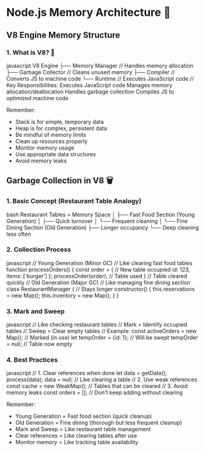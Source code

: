 # Node.js Memory Architecture 🧠

## V8 Engine Memory Structure

### 1. What is V8? 🚀
javascript
V8 Engine
├── Memory Manager // Handles memory allocation
├── Garbage Collector // Cleans unused memory
├── Compiler // Converts JS to machine code
└── Runtime // Executes JavaScript code
// Key Responsibilities:
Executes JavaScript code
Manages memory allocation/deallocation
Handles garbage collection
Compiles JS to optimized machine code


Remember:
- Stack is for simple, temporary data
- Heap is for complex, persistent data
- Be mindful of memory limits
- Clean up resources properly
- Monitor memory usage
- Use appropriate data structures
- Avoid memory leaks
 

 ## Garbage Collection in V8 🗑️

### 1. Basic Concept (Restaurant Table Analogy)

bash
Restaurant Tables = Memory Space
│
├── Fast Food Section (Young Generation)
│ ├── Quick turnover
│ └── Frequent cleaning
│
└── Fine Dining Section (Old Generation)
├── Longer occupancy
└── Deep cleaning less often


### 2. Collection Process
javascript
// Young Generation (Minor GC)
// Like clearing fast food tables
function processOrders() {
const order = { // New table occupied
id: 123,
items: ['burger']
};
processOrder(order); // Table used
} // Table cleared quickly
// Old Generation (Major GC)
// Like managing fine dining section
class RestaurantManager { // Stays longer
constructor() {
this.reservations = new Map();
this.inventory = new Map();
}
}


### 3. Mark and Sweep
javascript
// Like checking restaurant tables
// Mark = Identify occupied tables
// Sweep = Clear empty tables
// Example:
const activeOrders = new Map(); // Marked (in use)
let tempOrder = {id: 1}; // Will be swept
tempOrder = null; // Table now empty



### 4. Best Practices
javascript
// 1. Clear references when done
let data = getData();
process(data);
data = null; // Like clearing a table
// 2. Use weak references
const cache = new WeakMap(); // Tables that can be cleared
// 3. Avoid memory leaks
const orders = []; // Don't keep adding without clearing


Remember:
- Young Generation = Fast food section (quick cleanup)
- Old Generation = Fine dining (thorough but less frequent cleanup)
- Mark and Sweep = Like restaurant table management
- Clear references = Like clearing tables after use
- Monitor memory = Like tracking table availability
 